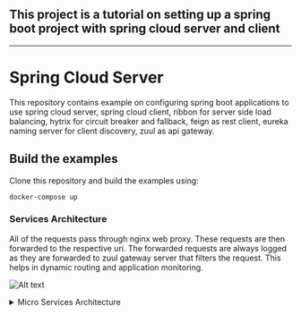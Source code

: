 ## This project is a tutorial on setting up a spring boot project with spring cloud server and client

---
# Spring Cloud Server

This repository contains example on configuring spring boot applications to use
spring cloud server, spring cloud client, ribbon for server side load balancing,
hytrix for circuit breaker and fallback, feign as rest client, eureka naming server
for client discovery, zuul as api gateway.

## Build the examples

Clone this repository and build the examples using:

```
docker-compose up
```

### Services Architecture

All of the requests pass through nginx web proxy. These requests are then forwarded to the respective uri. The forwarded requests are always logged as they are forwarded to zuul gateway server that filters the request. This helps in dynamic routing and application monitoring.

![Alt text](https://g.gravizo.com/source/custom_image?https%3A%2F%2Fraw.githubusercontent.com%2Fjeevan1133%2FSpring-Cloud-Config%2Fmaster%2FREADME.md)
<details>
<summary>Micro Services Architecture</summary>
custom_image
  digraph architecture {    
    rankdir = TB;
    User [shape=Mdiamond];
    node[shape=component];
    Ribbon[shape=underline];
    {rank=same; User, Nginx, ZuulServer};
    {rank=same; Ribbon, EurekaNamingServer };
    {rank=same; CurrencyCalculationService, CurrencyExchangeService, LimitsService};  
    {rank=same; CurrencyExchangeService1, CurrencyExchangeService2, CurrencyExchangeService3};
    User -> Nginx;
    Nginx -> ZuulServer;
    Nginx -> CurrencyCalculationService;
    CurrencyCalculationService -> ZuulServer;
    ZuulServer -> EurekaNamingServer;
    Ribbon -> EurekaNamingServer;
    SpringCloudConfigServer -> EurekaNamingServer;
    CurrencyExchangeService -> EurekaNamingServer;
    CurrencyCalculationService -> EurekaNamingServer;
    LimitsService -> EurekaNamingServer;
    CurrencyExchangeService -> LimitsService;
    LimitsService -> SpringCloudConfigServer;
    Ribbon -> CurrencyExchangeService1;
    Ribbon -> CurrencyExchangeService2;
    Ribbon -> CurrencyExchangeService3;
    CurrencyExchangeService -> DB;
    SpringCloudConfigServer -> Git;
  }
  custom_image
  </details>
